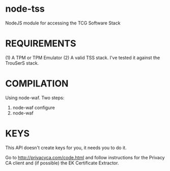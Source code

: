 node-tss
========

NodeJS module for accessing the TCG Software Stack



REQUIREMENTS
============

(1) A TPM or TPM Emulator
(2) A valid TSS stack.  I've tested it against the TrouSerS stack.


COMPILATION
===========
Using node-waf.  Two steps:

1) node-waf configure
2) node-waf

KEYS
====

This API doesn't create keys for you, it needs you to do it.

Go to http://privacyca.com/code.html and follow instructions for the 
Privacy CA client and (if possible) the EK Certificate Extractor.


